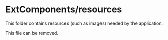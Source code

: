 # ExtComponents/resources

This folder contains resources (such as images) needed by the application. 

This file can be removed.
